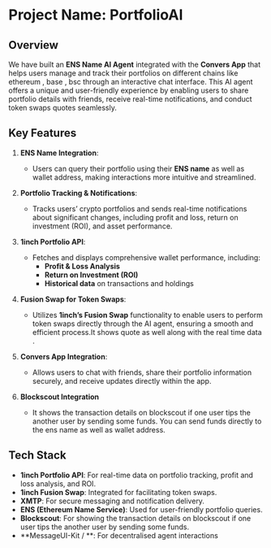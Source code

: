 # **Project Name**: **PortfolioAI**

## Overview
We have built an **ENS Name AI Agent** integrated with the **Convers App** that helps users manage and track their portfolios on different chains like ethereum , base , bsc through an interactive chat interface. This AI agent offers a unique and user-friendly experience by enabling users to share portfolio details with friends, receive real-time notifications, and conduct token swaps quotes seamlessly.

## Key Features
1. **ENS Name Integration**:
   - Users can query their portfolio using their **ENS name** as well as wallet address, making interactions more intuitive and streamlined.

2. **Portfolio Tracking & Notifications**:
   - Tracks users’ crypto portfolios and sends real-time notifications about significant changes, including profit and loss, return on investment (ROI), and asset performance.

3. **1inch Portfolio API**:
   - Fetches and displays comprehensive wallet performance, including:
     - **Profit & Loss Analysis**
     - **Return on Investment (ROI)**
     - **Historical data** on transactions and holdings

4. **Fusion Swap for Token Swaps**:
   - Utilizes **1inch’s Fusion Swap** functionality to enable users to perform token swaps directly through the AI agent, ensuring a smooth and efficient process.It shows quote as well along with the real time data .

5. **Convers App Integration**:
   - Allows users to chat with friends, share their portfolio information securely, and receive updates directly within the app.

6. **Blockscout Integration**
   - It shows the transaction details on blockscout if one user tips the another user by sending some funds. You can send funds directly to the ens name as well as wallet address.

## Tech Stack
- **1inch Portfolio API**: For real-time data on portfolio tracking, profit and loss analysis, and ROI.
- **1inch Fusion Swap**: Integrated for facilitating token swaps.
- **XMTP**: For secure messaging and notification delivery.
- **ENS (Ethereum Name Service)**: Used for user-friendly portfolio queries.
- **Blockscout**: For showing the transaction details on blockscout if one user tips the another user by sending some funds.
- **MessageUI-Kit / **: For decentralised agent  interactions